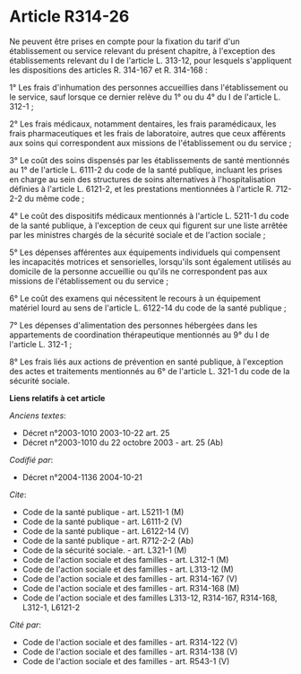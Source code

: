 # Article R314-26

Ne peuvent être prises en compte pour la fixation du tarif d'un établissement ou service relevant du présent chapitre, à
l'exception des établissements relevant du I de l'article L. 313-12, pour lesquels s'appliquent les dispositions des articles
R. 314-167 et R. 314-168 :

1° Les frais d'inhumation des personnes accueillies dans l'établissement ou le service, sauf lorsque ce dernier relève du 1°
ou du 4° du I de l'article L. 312-1 ;

2° Les frais médicaux, notamment dentaires, les frais paramédicaux, les frais pharmaceutiques et les frais de laboratoire,
autres que ceux afférents aux soins qui correspondent aux missions de l'établissement ou du service ;

3° Le coût des soins dispensés par les établissements de santé mentionnés au 1° de l'article L. 6111-2 du code de la santé
publique, incluant les prises en charge au sein des structures de soins alternatives à l'hospitalisation définies à l'article
L. 6121-2, et les prestations mentionnées à l'article R. 712-2-2 du même code ;

4° Le coût des dispositifs médicaux mentionnés à l'article L. 5211-1 du code de la santé publique, à l'exception de ceux qui
figurent sur une liste arrêtée par les ministres chargés de la sécurité sociale et de l'action sociale ;

5° Les dépenses afférentes aux équipements individuels qui compensent les incapacités motrices et sensorielles, lorsqu'ils
sont également utilisés au domicile de la personne accueillie ou qu'ils ne correspondent pas aux missions de l'établissement
ou du service ;

6° Le coût des examens qui nécessitent le recours à un équipement matériel lourd au sens de l'article L. 6122-14 du code de
la santé publique ;

7° Les dépenses d'alimentation des personnes hébergées dans les appartements de coordination thérapeutique mentionnés au 9°
du I de l'article L. 312-1 ;

8° Les frais liés aux actions de prévention en santé publique, à l'exception des actes et traitements mentionnés au 6° de
l'article L. 321-1 du code de la sécurité sociale.

**Liens relatifs à cet article**

_Anciens textes_:

  - Décret n°2003-1010 2003-10-22 art. 25
  - Décret n°2003-1010 du 22 octobre 2003 - art. 25 (Ab)

_Codifié par_:

  - Décret n°2004-1136 2004-10-21

_Cite_:

  - Code de la santé publique - art. L5211-1 (M)
  - Code de la santé publique - art. L6111-2 (V)
  - Code de la santé publique - art. L6122-14 (V)
  - Code de la santé publique - art. R712-2-2 (Ab)
  - Code de la sécurité sociale. - art. L321-1 (M)
  - Code de l'action sociale et des familles - art. L312-1 (M)
  - Code de l'action sociale et des familles - art. L313-12 (M)
  - Code de l'action sociale et des familles - art. R314-167 (V)
  - Code de l'action sociale et des familles - art. R314-168 (M)
  - Code de l'action sociale et des familles L313-12, R314-167, R314-168, L312-1, L6121-2

_Cité par_:

  - Code de l'action sociale et des familles - art. R314-122 (V)
  - Code de l'action sociale et des familles - art. R314-138 (V)
  - Code de l'action sociale et des familles - art. R543-1 (V)
